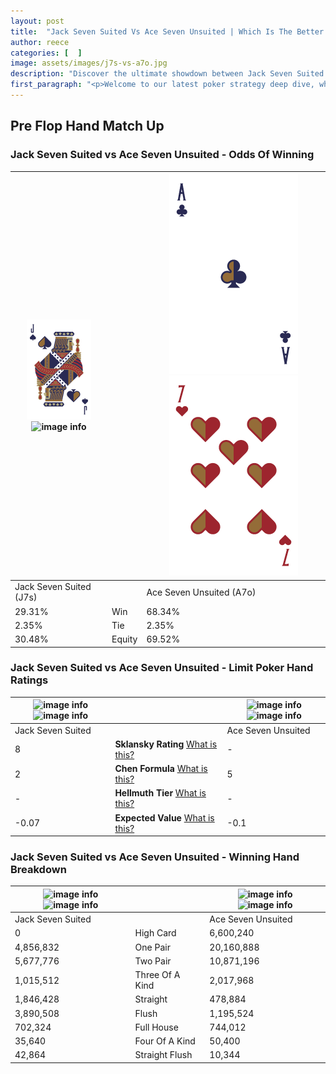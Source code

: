 ```yaml
---
layout: post
title:  "Jack Seven Suited Vs Ace Seven Unsuited | Which Is The Better Hand In Poker? A Complete Guide"
author: reece
categories: [  ]
image: assets/images/j7s-vs-a7o.jpg
description: "Discover the ultimate showdown between Jack Seven Suited and Ace Seven Unsuited in poker! Uncover the odds, strategies, and scenarios where one hand triumphs over the other. Get ready to up your poker game with this thrilling analysis."
first_paragraph: "<p>Welcome to our latest poker strategy deep dive, where we're pitting two distinct hands against each other in a high-stakes showdown: Jack Seven Suited vs Ace Seven Unsuited.</p><p>In the dynamic world of poker, every decision counts, and knowing which hand holds the upper hand is key to your success at the table.</p><p>In this article, we'll dissect these two hands, explore the scenarios where one dominates the other, and equip you with the knowledge to make strategic choices that can tip the odds in your favor.</p><p>Get ready to unravel the intriguing dynamics of these poker hands and elevate your game to new heights.</p>"
---
```




[comment]: # (sp0)

## Pre Flop Hand Match Up

<div class="table hand-ratings" markdown="1"> 



### Jack Seven Suited vs Ace Seven Unsuited - Odds Of Winning


    
| ![image info](assets/images/hand1/J.png) ![image info](assets/images/hand1/7s.png) |  | ![image info](assets/images/hand2/A.png) ![image info](assets/images/hand2/7o.png) |
| -------- | -------- | -------- |
| Jack Seven Suited (J7s) |  | Ace Seven Unsuited (A7o) |
| 29.31% | Win | 68.34% |
| 2.35% | Tie | 2.35% |
| 30.48% | Equity | 69.52% |




[comment]: # (sp1)



### Jack Seven Suited vs Ace Seven Unsuited - Limit Poker Hand Ratings


    
| ![image info](https://www.riverpairs.com/assets/images/hand1/J.png) ![image info](https://www.riverpairs.com/assets/images/hand1/7s.png) |  | ![image info](https://www.riverpairs.com/assets/images/hand2/A.png) ![image info](https://www.riverpairs.com/assets/images/hand2/7o.png) |
| -------- | -------- | -------- |
| Jack Seven Suited |  | Ace Seven Unsuited |
| 8 | **Sklansky Rating** [What is this?](/sklansky-rating-explained) | - |
| 2 | **Chen Formula** [What is this?](/chen-formula-explained) | 5 |
| - | **Hellmuth Tier** [What is this?](/Hellmuth-tier-explained) | - |
| -0.07 | **Expected Value** [What is this?](/expected-value-explained) | -0.1 |




[comment]: # (sp2)



### Jack Seven Suited vs Ace Seven Unsuited - Winning Hand Breakdown


    
| ![image info](https://www.riverpairs.com/assets/images/hand1/J.png) ![image info](https://www.riverpairs.com/assets/images/hand1/7s.png) |  | ![image info](https://www.riverpairs.com/assets/images/hand2/A.png) ![image info](https://www.riverpairs.com/assets/images/hand2/7o.png) |
| -------- | -------- | -------- |
| Jack Seven Suited |  | Ace Seven Unsuited |
| 0 | High Card | 6,600,240 |
| 4,856,832 | One Pair | 20,160,888 |
| 5,677,776 | Two Pair | 10,871,196 |
| 1,015,512 | Three Of A Kind | 2,017,968 |
| 1,846,428 | Straight | 478,884 |
| 3,890,508 | Flush | 1,195,524 |
| 702,324 | Full House | 744,012 |
| 35,640 | Four Of A Kind | 50,400 |
| 42,864 | Straight Flush | 10,344 |




[comment]: # (sp3)



</div>

[comment]: # (sp4)



[comment]: # (sp5)

